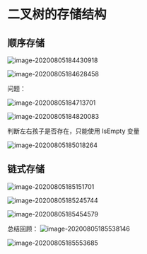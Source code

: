 # 二叉树的存储结构

## 顺序存储

![image-20200805184430918](https://tva1.sinaimg.cn/large/007S8ZIlly1ghg4kgptqhj31m30u01ky.jpg)

![image-20200805184628458](https://tva1.sinaimg.cn/large/007S8ZIlly1ghg4lmadyfj31r30u0kjl.jpg)

问题：

![image-20200805184713701](https://tva1.sinaimg.cn/large/007S8ZIlly1ghg4meg0baj31se0u0npd.jpg)

![image-20200805184820083](https://tva1.sinaimg.cn/large/007S8ZIlly1ghg4njn9laj31re0u0npd.jpg)

判断左右孩子是否存在，只能使用 IsEmpty 变量

![image-20200805185018264](https://tva1.sinaimg.cn/large/007S8ZIlly1ghg4plj875j31qi0u0e81.jpg)

## 链式存储

![image-20200805185151701](https://tva1.sinaimg.cn/large/007S8ZIlly1ghg4r7lejtj31pr0u0kjl.jpg)

![image-20200805185245744](https://tva1.sinaimg.cn/large/007S8ZIlly1ghg4s5g4aij31oz0u0kjl.jpg)

![image-20200805185454579](https://tva1.sinaimg.cn/large/007S8ZIlly1ghg4udvynaj31se0u0x6p.jpg)

总结回顾：
![image-20200805185538146](https://tva1.sinaimg.cn/large/007S8ZIlly1ghg4v5711mj31sj0u0e81.jpg)

![image-20200805185553685](https://tva1.sinaimg.cn/large/007S8ZIlly1ghg4veq4m0j316a0u0b1r.jpg)